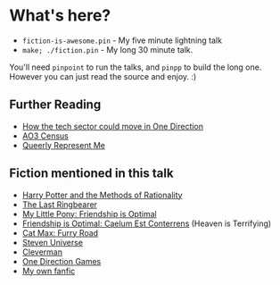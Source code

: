 # What's here?

- `fiction-is-awesome.pin` - My five minute lightning talk
- `make; ./fiction.pin` - My long 30 minute talk.

You'll need `pinpoint` to run the talks, and `pinpp` to build the long one.
However you can just read the source and enjoy. :)

## Further Reading

- [How the tech sector could move in One Direction](http://www.sachajudd.com/one-direction/)
- [AO3 Census](http://centrumlumina.tumblr.com/post/63208278796/ao3-census-masterpost)
- [Queerly Represent Me](https://queerlyrepresent.me/)

## Fiction mentioned in this talk

- [Harry Potter and the Methods of Rationality](https://hpmor.com/)
- [The Last Ringbearer](http://ymarkov.livejournal.com/280578.html)
- [My Little Pony: Friendship is Optimal](https://www.fimfiction.net/story/62074/friendship-is-optimal)
- [Friendship is Optimal: Caelum Est Conterrens](https://www.fimfiction.net/story/69770/friendship-is-optimal-caelum-est-conterrens) (Heaven is Terrifying)
- [Cat Max: Furry Road](http://terriblenerd.tumblr.com/post/139248472159/here-i-am-providing-quality-content-edit-here-i)
- [Steven Universe](https://en.wikipedia.org/wiki/Steven_Universe)
- [Cleverman](http://www.abc.net.au/tv/programs/cleverman/)
- [One Direction Games](http://1directiongames.com/index.html)
- [My own fanfic](http://archiveofourown.org/users/pjf)
